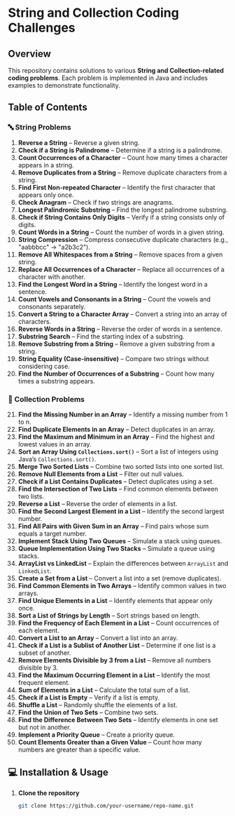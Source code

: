 # String and Collection Coding Challenges  

## Overview  
This repository contains solutions to various **String and Collection-related coding problems**. Each problem is implemented in Java and includes examples to demonstrate functionality.  

## Table of Contents  

### 🔤 String Problems  
1. **Reverse a String** – Reverse a given string.  
2. **Check if a String is Palindrome** – Determine if a string is a palindrome.  
3. **Count Occurrences of a Character** – Count how many times a character appears in a string.  
4. **Remove Duplicates from a String** – Remove duplicate characters from a string.  
5. **Find First Non-repeated Character** – Identify the first character that appears only once.  
6. **Check Anagram** – Check if two strings are anagrams.  
7. **Longest Palindromic Substring** – Find the longest palindrome substring.  
8. **Check if String Contains Only Digits** – Verify if a string consists only of digits.  
9. **Count Words in a String** – Count the number of words in a given string.  
10. **String Compression** – Compress consecutive duplicate characters (e.g., "aabbbcc" → "a2b3c2").  
11. **Remove All Whitespaces from a String** – Remove spaces from a given string.  
12. **Replace All Occurrences of a Character** – Replace all occurrences of a character with another.  
13. **Find the Longest Word in a String** – Identify the longest word in a sentence.  
14. **Count Vowels and Consonants in a String** – Count the vowels and consonants separately.  
15. **Convert a String to a Character Array** – Convert a string into an array of characters.  
16. **Reverse Words in a String** – Reverse the order of words in a sentence.  
17. **Substring Search** – Find the starting index of a substring.  
18. **Remove Substring from a String** – Remove a given substring from a string.  
19. **String Equality (Case-insensitive)** – Compare two strings without considering case.  
20. **Find the Number of Occurrences of a Substring** – Count how many times a substring appears.  

### 🔢 Collection Problems  
21. **Find the Missing Number in an Array** – Identify a missing number from 1 to n.  
22. **Find Duplicate Elements in an Array** – Detect duplicates in an array.  
23. **Find the Maximum and Minimum in an Array** – Find the highest and lowest values in an array.  
24. **Sort an Array Using `Collections.sort()`** – Sort a list of integers using Java’s `Collections.sort()`.  
25. **Merge Two Sorted Lists** – Combine two sorted lists into one sorted list.  
26. **Remove Null Elements from a List** – Filter out null values.  
27. **Check if a List Contains Duplicates** – Detect duplicates using a set.  
28. **Find the Intersection of Two Lists** – Find common elements between two lists.  
29. **Reverse a List** – Reverse the order of elements in a list.  
30. **Find the Second Largest Element in a List** – Identify the second largest number.  
31. **Find All Pairs with Given Sum in an Array** – Find pairs whose sum equals a target number.  
32. **Implement Stack Using Two Queues** – Simulate a stack using queues.  
33. **Queue Implementation Using Two Stacks** – Simulate a queue using stacks.  
34. **ArrayList vs LinkedList** – Explain the differences between `ArrayList` and `LinkedList`.  
35. **Create a Set from a List** – Convert a list into a set (remove duplicates).  
36. **Find Common Elements in Two Arrays** – Identify common values in two arrays.  
37. **Find Unique Elements in a List** – Identify elements that appear only once.  
38. **Sort a List of Strings by Length** – Sort strings based on length.  
39. **Find the Frequency of Each Element in a List** – Count occurrences of each element.  
40. **Convert a List to an Array** – Convert a list into an array.  
41. **Check if a List is a Sublist of Another List** – Determine if one list is a subset of another.  
42. **Remove Elements Divisible by 3 from a List** – Remove all numbers divisible by 3.  
43. **Find the Maximum Occurring Element in a List** – Identify the most frequent element.  
44. **Sum of Elements in a List** – Calculate the total sum of a list.  
45. **Check if a List is Empty** – Verify if a list is empty.  
46. **Shuffle a List** – Randomly shuffle the elements of a list.  
47. **Find the Union of Two Sets** – Combine two sets.  
48. **Find the Difference Between Two Sets** – Identify elements in one set but not in another.  
49. **Implement a Priority Queue** – Create a priority queue.  
50. **Count Elements Greater than a Given Value** – Count how many numbers are greater than a specific value.  

## 💻 Installation & Usage  

1. **Clone the repository**  
   ```sh
   git clone https://github.com/your-username/repo-name.git
